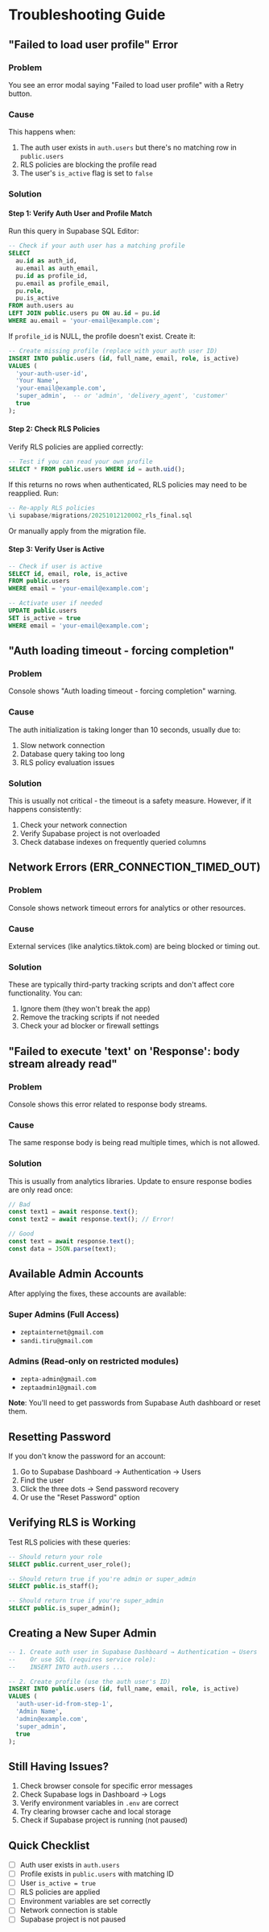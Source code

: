 # Troubleshooting Guide

## "Failed to load user profile" Error

### Problem
You see an error modal saying "Failed to load user profile" with a Retry button.

### Cause
This happens when:
1. The auth user exists in `auth.users` but there's no matching row in `public.users`
2. RLS policies are blocking the profile read
3. The user's `is_active` flag is set to `false`

### Solution

#### Step 1: Verify Auth User and Profile Match

Run this query in Supabase SQL Editor:

```sql
-- Check if your auth user has a matching profile
SELECT
  au.id as auth_id,
  au.email as auth_email,
  pu.id as profile_id,
  pu.email as profile_email,
  pu.role,
  pu.is_active
FROM auth.users au
LEFT JOIN public.users pu ON au.id = pu.id
WHERE au.email = 'your-email@example.com';
```

If `profile_id` is NULL, the profile doesn't exist. Create it:

```sql
-- Create missing profile (replace with your auth user ID)
INSERT INTO public.users (id, full_name, email, role, is_active)
VALUES (
  'your-auth-user-id',
  'Your Name',
  'your-email@example.com',
  'super_admin',  -- or 'admin', 'delivery_agent', 'customer'
  true
);
```

#### Step 2: Check RLS Policies

Verify RLS policies are applied correctly:

```sql
-- Test if you can read your own profile
SELECT * FROM public.users WHERE id = auth.uid();
```

If this returns no rows when authenticated, RLS policies may need to be reapplied. Run:

```sql
-- Re-apply RLS policies
\i supabase/migrations/20251012120002_rls_final.sql
```

Or manually apply from the migration file.

#### Step 3: Verify User is Active

```sql
-- Check if user is active
SELECT id, email, role, is_active
FROM public.users
WHERE email = 'your-email@example.com';

-- Activate user if needed
UPDATE public.users
SET is_active = true
WHERE email = 'your-email@example.com';
```

## "Auth loading timeout - forcing completion"

### Problem
Console shows "Auth loading timeout - forcing completion" warning.

### Cause
The auth initialization is taking longer than 10 seconds, usually due to:
1. Slow network connection
2. Database query taking too long
3. RLS policy evaluation issues

### Solution

This is usually not critical - the timeout is a safety measure. However, if it happens consistently:

1. Check your network connection
2. Verify Supabase project is not overloaded
3. Check database indexes on frequently queried columns

## Network Errors (ERR_CONNECTION_TIMED_OUT)

### Problem
Console shows network timeout errors for analytics or other resources.

### Cause
External services (like analytics.tiktok.com) are being blocked or timing out.

### Solution

These are typically third-party tracking scripts and don't affect core functionality. You can:
1. Ignore them (they won't break the app)
2. Remove the tracking scripts if not needed
3. Check your ad blocker or firewall settings

## "Failed to execute 'text' on 'Response': body stream already read"

### Problem
Console shows this error related to response body streams.

### Cause
The same response body is being read multiple times, which is not allowed.

### Solution

This is usually from analytics libraries. Update to ensure response bodies are only read once:

```typescript
// Bad
const text1 = await response.text();
const text2 = await response.text(); // Error!

// Good
const text = await response.text();
const data = JSON.parse(text);
```

## Available Admin Accounts

After applying the fixes, these accounts are available:

### Super Admins (Full Access)
- `zeptainternet@gmail.com`
- `sandi.tiru@gmail.com`

### Admins (Read-only on restricted modules)
- `zepta-admin@gmail.com`
- `zeptaadmin1@gmail.com`

**Note**: You'll need to get passwords from Supabase Auth dashboard or reset them.

## Resetting Password

If you don't know the password for an account:

1. Go to Supabase Dashboard → Authentication → Users
2. Find the user
3. Click the three dots → Send password recovery
4. Or use the "Reset Password" option

## Verifying RLS is Working

Test RLS policies with these queries:

```sql
-- Should return your role
SELECT public.current_user_role();

-- Should return true if you're admin or super_admin
SELECT public.is_staff();

-- Should return true if you're super_admin
SELECT public.is_super_admin();
```

## Creating a New Super Admin

```sql
-- 1. Create auth user in Supabase Dashboard → Authentication → Users
--    Or use SQL (requires service role):
--    INSERT INTO auth.users ...

-- 2. Create profile (use the auth user's ID)
INSERT INTO public.users (id, full_name, email, role, is_active)
VALUES (
  'auth-user-id-from-step-1',
  'Admin Name',
  'admin@example.com',
  'super_admin',
  true
);
```

## Still Having Issues?

1. Check browser console for specific error messages
2. Check Supabase logs in Dashboard → Logs
3. Verify environment variables in `.env` are correct
4. Try clearing browser cache and local storage
5. Check if Supabase project is running (not paused)

## Quick Checklist

- [ ] Auth user exists in `auth.users`
- [ ] Profile exists in `public.users` with matching ID
- [ ] User `is_active = true`
- [ ] RLS policies are applied
- [ ] Environment variables are set correctly
- [ ] Network connection is stable
- [ ] Supabase project is not paused
